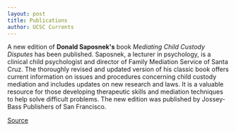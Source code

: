 ```yaml
---
layout: post
title: Publications
author: UCSC Currents
---
```


A new edition of **Donald Saposnek's** book _Mediating Child Custody Disputes_ has been published. Saposnek, a lecturer in psychology, is a clinical child psychologist and director of Family Mediation Service of Santa Cruz. The thoroughly revised and updated version of his classic book offers current information on issues and procedures concerning child custody mediation and includes updates on new research and laws. It is a valuable resource for those developing therapeutic skills and mediation techniques to help solve difficult problems. The new edition was published by Jossey-Bass Publishers of San Francisco.

[Source](http://www1.ucsc.edu/oncampus/currents/98-99/10-12/pubs.htm "Permalink to Publications: 10-12-98")
